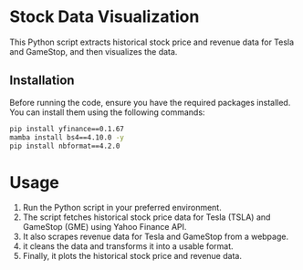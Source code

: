 # Stock Data Visualization

This Python script extracts historical stock price and revenue data for Tesla and GameStop, and then visualizes the data.

## Installation

Before running the code, ensure you have the required packages installed. You can install them using the following commands:

```bash
pip install yfinance==0.1.67
mamba install bs4==4.10.0 -y
pip install nbformat==4.2.0
```

# Usage
1. Run the Python script in your preferred environment.
2. The script fetches historical stock price data for Tesla (TSLA) and GameStop (GME) using Yahoo Finance API.
3. It also scrapes revenue data for Tesla and GameStop from a webpage.
4. it cleans the data and transforms it into a usable format.
5. Finally, it plots the historical stock price and revenue data.
